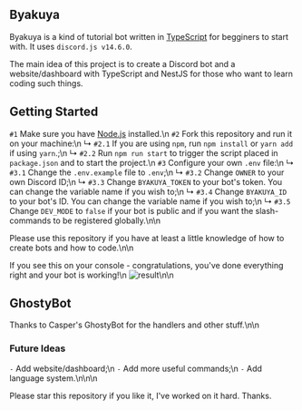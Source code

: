 ## Byakuya
Byakuya is a kind of tutorial bot written in [TypeScript](https://www.typescriptlang.org/) for begginers to start with. It uses `discord.js v14.6.0`.

The main idea of this project is to create a Discord bot and a website/dashboard with TypeScript and NestJS for those who want to learn coding such things.

## Getting Started
`#1` Make sure you have [Node.js](https://nodejs.org/en/) installed.\n
`#2` Fork this repository and run it on your machine:\n
  ↳ `#2.1` If you are using `npm`, run `npm install` or `yarn add` if using `yarn`.;\n
  ↳ `#2.2` Run `npm run start` to trigger the script placed in `package.json` and to start the project.\n
`#3` Configure your own `.env` file:\n
  ↳ `#3.1` Change the `.env.example` file to `.env`;\n
  ↳ `#3.2` Change `OWNER` to your own Discord ID;\n
  ↳ `#3.3` Change `BYAKUYA_TOKEN` to your bot's token. You can change the variable name if you wish to;\n
  ↳ `#3.4` Change `BYAKUYA_ID`  to your bot's ID. You can change the variable name if you wish to;\n
  ↳ `#3.5` Change `DEV_MODE` to `false` if your bot is public and if you want the slash-commands to be registered globally.\n\n

Please use this repository if you have at least a little knowledge of how to create bots and how to code.\n\n


If you see this on your console - congratulations, you've done everything right and your bot is working!\n
![result](https://github.com/HellLover/Byakuya/blob/master/screenshots/image.jpg?raw=true)\n\n


## GhostyBot
Thanks to Casper's GhostyBot for the handlers and other stuff.\n\n


### Future Ideas
`-` Add website/dashboard;\n
`-` Add more useful commands;\n
`-` Add language system.\n\n\n



Please star this repository if you like it, I've worked on it hard. 
Thanks.
